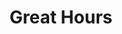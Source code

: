 ---
title: Great Hours
weight: 15
type: docs
prev: prayer-book/9th-hour/mid-hour-9th
next: prayer-book/bright-hours
toc: false
---